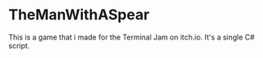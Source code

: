 # TheManWithASpear
This is a game that i made for the Terminal Jam on itch.io. It's a single C# script.
